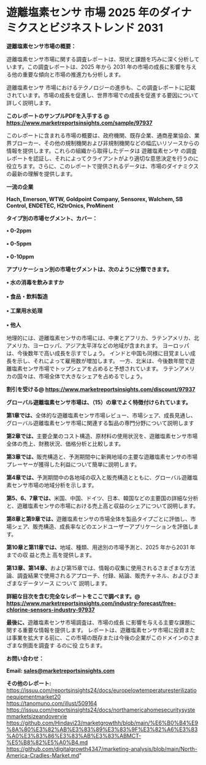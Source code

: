 # 遊離塩素センサ 市場 2025 年のダイナミクスとビジネストレンド 2031

<strong><b>遊離塩素センサ市場の概要：</b></strong>

遊離塩素センサ市場に関する調査レポートは、現状と課題を巧みに深く分析しています。この調査レポートは、2025 年から 2031 年の市場の成長に影響を与える他の重要な傾向と市場の推進力も分析します。

遊離塩素センサ 市場におけるテクノロジーの進歩も、この調査レポートに記載されています。市場の成長を促進し、世界市場での成長を促進する要因について詳しく説明します。

<strong>このレポートのサンプルPDFを入手する @ <a href=https://www.marketreportsinsights.com/sample/97937>https://www.marketreportsinsights.com/sample/97937</a></strong>

このレポートに含まれる市場の概要は、政府機関、既存企業、通商産業協会、業界ブローカー、その他の規制機関および非規制機関などの幅広いリソースからの情報を提供します。これらの組織から取得したデータは 遊離塩素センサ の調査レポートを認証し、それによってクライアントがより適切な意思決定を行うのに役立ちます。さらに、このレポートで提供されるデータは、市場のダイナミクスの最新の理解を提供します。

<strong>一流の企業</strong>

<strong><b>Hach, Emerson, WTW, Goldpoint Company, Sensorex, Walchem, SB Control, ENDETEC, H2trOnics, ProMinent</b></strong>

<strong><b>タイプ別の市場セグメント、カバー：</b></strong>

<strong>• 0-2ppm<br><br>•  0-5ppm<br><br>•  0-10ppm</strong>

<strong><b>アプリケーション別の市場セグメントは、次のように分類できます。</b></strong>

<strong>• 水の消毒を飲みますか<br><br>• 食品・飲料製造<br><br>• 工業用水処理<br><br>• 他人</strong>

 地理的には、遊離塩素センサの市場には、中東とアフリカ、ラテンアメリカ、北アメリカ、ヨーロッパ、アジア太平洋などの地域が含まれます。 ヨーロッパは、今後数年で高い成長を示すでしょう。 インドと中国も同様に目覚ましい成長を示し、それによって雇用数が増加します。 一方、北米は、今後数年間で遊離塩素センサ市場でトップシェアを占めると予想されています。 ラテンアメリカの国々は、市場全体で大きなシェアを占めるでしょう。

<strong>割引を受ける@ <a href=https://www.marketreportsinsights.com/discount/97937>https://www.marketreportsinsights.com/discount/97937</a></strong>

<strong><b>グローバル遊離塩素センサ市場は、（15）の章でよく特徴付けられています。</b></strong>

<strong><b>第</b></strong><strong><b>1章では、</b></strong>全体的な遊離塩素センサ市場レビュー、市場シェア、成長見通し、グローバル遊離塩素センサ市場に関連する製品の専門分野について説明します

<strong><b>第2章では、</b></strong>主要企業のコスト構造、原材料の使用状況を、遊離塩素センサ市場全体の売上、財務状況、価格分析と比較します。

<strong><b>第3章では、</b></strong>販売構造と、予測期間中に新興地域の主要な遊離塩素センサの市場プレーヤーが獲得した利益について簡単に説明します。

<strong><b>第4章では、</b></strong>予測期間中の各地域の収入と販売構造とともに、グローバル遊離塩素センサ市場の地域分析を示します。

<strong><b>第5、6、7章では、</b></strong>米国、中国、ドイツ、日本、韓国などの主要国の詳細な分析と、遊離塩素センサの市場における売上高と収益のシェアについて説明します。

<strong><b>第8章と第9章では、</b></strong>遊離塩素センサの市場全体を製品タイプごとに評価し、市場シェア、販売構造、成長率などのエンドユーザーアプリケーションを評価します。

<strong><b>第10章と第11章では、</b></strong>地域、種類、用途別の市場予測と、2025 年から2031 年までの収 益と売上 高を提供します。

<strong><b>第13章、第14章、</b></strong>および第15章では、情報の収集に使用されるさまざまな方法論、調査結果で使用されるアプローチ、付録、結論、販売チャネル、およびさまざまなデータソース について 説明します。

<strong>詳細な目次を含む完全なレポートをここで調べます。@ <a href=https://www.marketreportsinsights.com/industry-forecast/free-chlorine-sensors-industry-97937>https://www.marketreportsinsights.com/industry-forecast/free-chlorine-sensors-industry-97937</a></strong>

<strong><b>最後に、</b></strong>遊離塩素センサ市場調査は、市場の成長 に影響を</a>与える主要な課題に関する重要な情報を提供します。 レポートは、遊離塩素センサ市場に投資または事業を拡大する前に、この市場の既存または今後の企業がこのドメインのさまざまな側面を調査す るのに役 立ちます。

<strong><b>お問い合わせ：</b></strong>

<strong>Email: </strong><a href=mailto:sales@marketreportsinsights.com><strong>sales@marketreportsinsights.com</strong></a>

<strong>その他のレポート:</strong>
<br>
<a href=https://issuu.com/reportsinsights24/docs/europelowtemperaturesterilizationequipmentmarket20>https://issuu.com/reportsinsights24/docs/europelowtemperaturesterilizationequipmentmarket20</a>
<br>
<a href=https://tanomuno.com/illust/509164>https://tanomuno.com/illust/509164</a>
<br>
<a href=https://issuu.com/reportsinsights24/docs/northamericahomesecuritysystemmarketsizeandovervie>https://issuu.com/reportsinsights24/docs/northamericahomesecuritysystemmarketsizeandovervie</a>
<br>
<a href=https://github.com/Hindavi23/marketgrowthh/blob/main/%E6%B0%B4%E9%8A%80%E3%82%AB%E3%83%89%E3%83%9F%E3%82%A6%E3%83%A0%E3%83%86%E3%83%AB%E3%83%ABMCT-%E5%B8%82%E5%A0%B4.md>https://github.com/Hindavi23/marketgrowthh/blob/main/%E6%B0%B4%E9%8A%80%E3%82%AB%E3%83%89%E3%83%9F%E3%82%A6%E3%83%A0%E3%83%86%E3%83%AB%E3%83%ABMCT-%E5%B8%82%E5%A0%B4.md</a>
<br>
<a href=https://github.com/digitalgrowth4347/marketing-analysis/blob/main/North-America-Cradles-Market.md>https://github.com/digitalgrowth4347/marketing-analysis/blob/main/North-America-Cradles-Market.md</a>"
